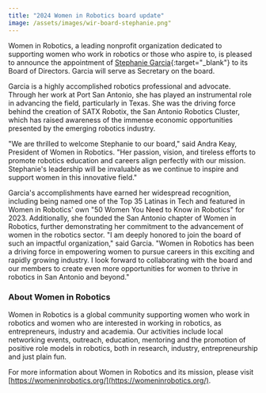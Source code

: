 ```yaml
---
title: "2024 Women in Robotics board update"
image: /assets/images/wir-board-stephanie.png"
---
```


Women in Robotics, a leading nonprofit organization dedicated to supporting women who work in robotics or those who aspire to, is pleased to announce the appointment of [Stephanie Garcia](https://www.linkedin.com/in/stephanie-garcia-61a101160/){:target="_blank"} to its Board of Directors. Garcia will serve as Secretary on the board.

Garcia is a highly accomplished robotics professional and advocate.  Through her work at Port San Antonio, she has played an instrumental role in advancing the field, particularly in Texas. She was the driving force behind the creation of SATX Robotix, the San Antonio Robotics Cluster, which has raised awareness of the immense economic opportunities presented by the emerging robotics industry.

"We are thrilled to welcome Stephanie to our board," said Andra Keay, President of Women in Robotics. "Her passion, vision, and tireless efforts to promote robotics education and careers align perfectly with our mission. Stephanie's leadership will be invaluable as we continue to inspire and support women in this innovative field."

Garcia's accomplishments have earned her widespread recognition, including being named one of the Top 35 Latinas in Tech and featured in Women in Robotics' own "50 Women You Need to Know in Robotics" for 2023. Additionally, she founded the San Antonio chapter of Women in Robotics, further demonstrating her commitment to the advancement of women in the robotics sector.
"I am deeply honored to join the board of such an impactful organization," said Garcia. "Women in Robotics has been a driving force in empowering women to pursue careers in this exciting and rapidly growing industry. I look forward to collaborating with the board and our members to create even more opportunities for women to thrive in robotics in San Antonio and beyond."

### About Women in Robotics

Women in Robotics is a global community supporting women who work in robotics and women who are interested in working in robotics, as entrepreneurs, industry and academia. Our activities include local networking events, outreach, education, mentoring and the promotion of positive role models in robotics, both in research, industry, entrepreneurship and just plain fun.

For more information about Women in Robotics and its mission, please visit [https://womeninrobotics.org/](https://womeninrobotics.org/).
